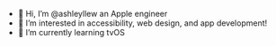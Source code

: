 - 👋 Hi, I’m @ashleyllew an Apple engineer
- 👀 I’m interested in accessibility, web design, and app development!
- 🌱 I’m currently learning tvOS

<!---
ashleyllew/ashleyllew is a ✨ special ✨ repository because its `README.md` (this file) appears on your GitHub profile.
You can click the Preview link to take a look at your changes.
--->
